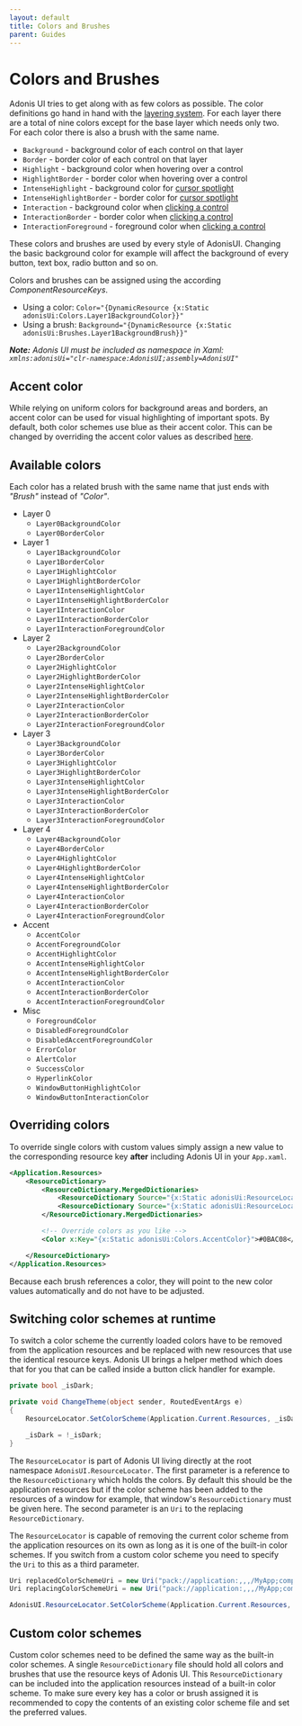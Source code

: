 ```yaml
---
layout: default
title: Colors and Brushes
parent: Guides
---
```


# Colors and Brushes

Adonis UI tries to get along with as few colors as possible. The color definitions go hand in hand with the [layering system](./layers.md). For each layer there are a total of nine colors except for the base layer which needs only two. For each color there is also a brush with the same name.

- `Background` - background color of each control on that layer
- `Border` - border color of each control on that layer
- `Highlight` - background color when hovering over a control
- `HighlightBorder` - border color when hovering over a control
- `IntenseHighlight` - background color for [cursor spotlight](./cursor-spotlight.md)
- `IntenseHighlightBorder` - border color for [cursor spotlight](./cursor-spotlight.md)
- `Interaction` - background color when [clicking a control](./ripple.md)
- `InteractionBorder` - border color when [clicking a control](./ripple.md)
- `InteractionForeground` - foreground color when [clicking a control](./ripple.md)

These colors and brushes are used by every style of AdonisUI. Changing the basic background color for example will affect the background of every button, text box, radio button and so on.

Colors and brushes can be assigned using the according *ComponentResourceKeys*.
- Using a color: `Color="{DynamicResource {x:Static adonisUi:Colors.Layer1BackgroundColor}}"`
- Using a brush: `Background="{DynamicResource {x:Static adonisUi:Brushes.Layer1BackgroundBrush}}"`

***Note:** Adonis UI must be included as namespace in Xaml: `xmlns:adonisUi="clr-namespace:AdonisUI;assembly=AdonisUI"`*

## Accent color

While relying on uniform colors for background areas and borders, an accent color can be used for visual highlighting of important spots. By default, both color schemes use blue as their accent color. This can be changed by overriding the accent color values as described [here](#overriding-colors).

## Available colors

Each color has a related brush with the same name that just ends with *"Brush"* instead of *"Color"*.

- Layer 0
  - `Layer0BackgroundColor`
  - `Layer0BorderColor`
- Layer 1
  - `Layer1BackgroundColor`
  - `Layer1BorderColor`
  - `Layer1HighlightColor`
  - `Layer1HighlightBorderColor`
  - `Layer1IntenseHighlightColor`
  - `Layer1IntenseHighlightBorderColor`
  - `Layer1InteractionColor`
  - `Layer1InteractionBorderColor`
  - `Layer1InteractionForegroundColor`
- Layer 2
  - `Layer2BackgroundColor`
  - `Layer2BorderColor`
  - `Layer2HighlightColor`
  - `Layer2HighlightBorderColor`
  - `Layer2IntenseHighlightColor`
  - `Layer2IntenseHighlightBorderColor`
  - `Layer2InteractionColor`
  - `Layer2InteractionBorderColor`
  - `Layer2InteractionForegroundColor`
- Layer 3
  - `Layer3BackgroundColor`
  - `Layer3BorderColor`
  - `Layer3HighlightColor`
  - `Layer3HighlightBorderColor`
  - `Layer3IntenseHighlightColor`
  - `Layer3IntenseHighlightBorderColor`
  - `Layer3InteractionColor`
  - `Layer3InteractionBorderColor`
  - `Layer3InteractionForegroundColor`
- Layer 4
  - `Layer4BackgroundColor`
  - `Layer4BorderColor`
  - `Layer4HighlightColor`
  - `Layer4HighlightBorderColor`
  - `Layer4IntenseHighlightColor`
  - `Layer4IntenseHighlightBorderColor`
  - `Layer4InteractionColor`
  - `Layer4InteractionBorderColor`
  - `Layer4InteractionForegroundColor`
- Accent
  - `AccentColor`
  - `AccentForegroundColor`
  - `AccentHighlightColor`
  - `AccentIntenseHighlightColor`
  - `AccentIntenseHighlightBorderColor`
  - `AccentInteractionColor`
  - `AccentInteractionBorderColor`
  - `AccentInteractionForegroundColor`
- Misc
  - `ForegroundColor`
  - `DisabledForegroundColor`
  - `DisabledAccentForegroundColor`
  - `ErrorColor`
  - `AlertColor`
  - `SuccessColor`
  - `HyperlinkColor`
  - `WindowButtonHighlightColor`
  - `WindowButtonInteractionColor`

## Overriding colors

To override single colors with custom values simply assign a new value to the corresponding resource key **after** including Adonis UI in your `App.xaml`.

```xml
<Application.Resources>
    <ResourceDictionary>
        <ResourceDictionary.MergedDictionaries>
            <ResourceDictionary Source="{x:Static adonisUi:ResourceLocator.LightColorScheme}"/>
            <ResourceDictionary Source="{x:Static adonisUi:ResourceLocator.ClassicTheme}"/>
        </ResourceDictionary.MergedDictionaries>

        <!-- Override colors as you like -->
        <Color x:Key="{x:Static adonisUi:Colors.AccentColor}">#0BAC08</Color>

    </ResourceDictionary>
</Application.Resources>
```

Because each brush references a color, they will point to the new color values automatically and do not have to be adjusted.

## Switching color schemes at runtime

To switch a color scheme the currently loaded colors have to be removed from the application resources and be replaced with new resources that use the identical resource keys. Adonis UI brings a helper method which does that for you that can be called inside a button click handler for example.

```csharp
private bool _isDark;

private void ChangeTheme(object sender, RoutedEventArgs e)
{
    ResourceLocator.SetColorScheme(Application.Current.Resources, _isDark ? ResourceLocator.LightColorScheme : ResourceLocator.DarkColorScheme);

    _isDark = !_isDark;
}
```

The `ResourceLocator` is part of Adonis UI living directly at the root namespace `AdonisUI.ResourceLocator`. The first parameter is a reference to the `ResourceDictionary` which holds the colors. By default this should be the application resources but if the color scheme has been added to the resources of a window for example, that window's `ResourceDictionary` must be given here. The second parameter is an `Uri` to the replacing `ResourceDictionary`.

The `ResourceLocator` is capable of removing the current color scheme from the application resources on its own as long as it is one of the built-in color schemes. If you switch from a custom color scheme you need to specify the `Uri` to this as a third parameter.

```csharp
Uri replacedColorSchemeUri = new Uri("pack://application:,,,/MyApp;component/ColorSchemes/CustomColorScheme1.xaml", UriKind.Absolute)
Uri replacingColorSchemeUri = new Uri("pack://application:,,,/MyApp;component/ColorSchemes/CustomColorScheme2.xaml", UriKind.Absolute)

AdonisUI.ResourceLocator.SetColorScheme(Application.Current.Resources, replacingColorSchemeUri, replacedColorSchemeUri);
```

## Custom color schemes

Custom color schemes need to be defined the same way as the built-in color schemes. A single `ResourceDictionary` file should hold all colors and brushes that use the resource keys of Adonis UI. This `ResourceDictionary` can be included into the application resources instead of a built-in color scheme. To make sure every key has a color or brush assigned it is recommended to copy the contents of an existing color scheme file and set the preferred values.
